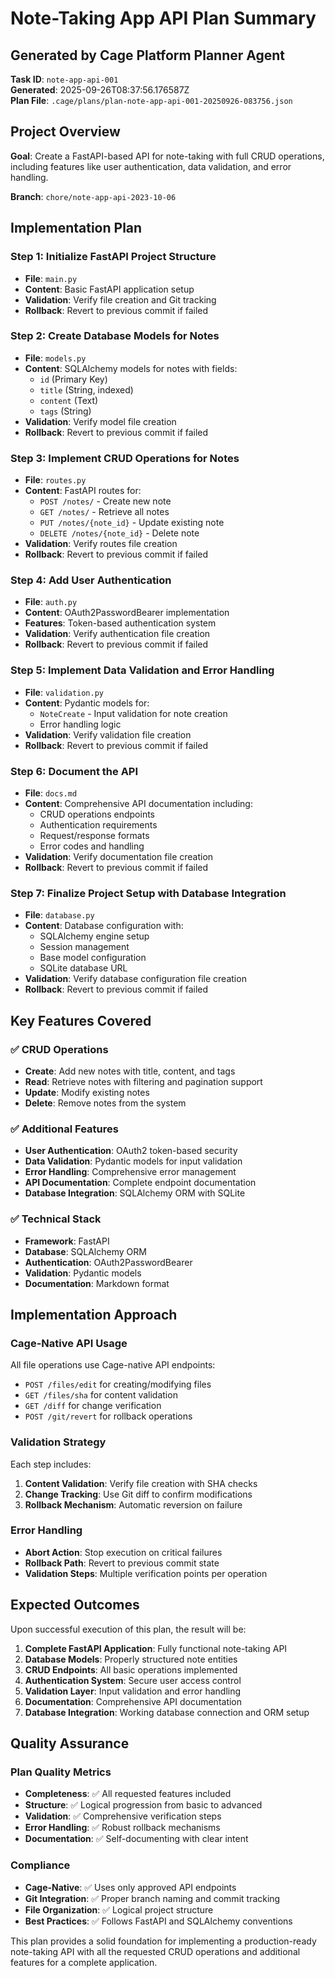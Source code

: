 # Note-Taking App API Plan Summary

## Generated by Cage Platform Planner Agent
**Task ID**: `note-app-api-001`  
**Generated**: 2025-09-26T08:37:56.176587Z  
**Plan File**: `.cage/plans/plan-note-app-api-001-20250926-083756.json`

## Project Overview
**Goal**: Create a FastAPI-based API for note-taking with full CRUD operations, including features like user authentication, data validation, and error handling.

**Branch**: `chore/note-app-api-2023-10-06`

## Implementation Plan

### Step 1: Initialize FastAPI Project Structure
- **File**: `main.py`
- **Content**: Basic FastAPI application setup
- **Validation**: Verify file creation and Git tracking
- **Rollback**: Revert to previous commit if failed

### Step 2: Create Database Models for Notes
- **File**: `models.py`
- **Content**: SQLAlchemy models for notes with fields:
  - `id` (Primary Key)
  - `title` (String, indexed)
  - `content` (Text)
  - `tags` (String)
- **Validation**: Verify model file creation
- **Rollback**: Revert to previous commit if failed

### Step 3: Implement CRUD Operations for Notes
- **File**: `routes.py`
- **Content**: FastAPI routes for:
  - `POST /notes/` - Create new note
  - `GET /notes/` - Retrieve all notes
  - `PUT /notes/{note_id}` - Update existing note
  - `DELETE /notes/{note_id}` - Delete note
- **Validation**: Verify routes file creation
- **Rollback**: Revert to previous commit if failed

### Step 4: Add User Authentication
- **File**: `auth.py`
- **Content**: OAuth2PasswordBearer implementation
- **Features**: Token-based authentication system
- **Validation**: Verify authentication file creation
- **Rollback**: Revert to previous commit if failed

### Step 5: Implement Data Validation and Error Handling
- **File**: `validation.py`
- **Content**: Pydantic models for:
  - `NoteCreate` - Input validation for note creation
  - Error handling logic
- **Validation**: Verify validation file creation
- **Rollback**: Revert to previous commit if failed

### Step 6: Document the API
- **File**: `docs.md`
- **Content**: Comprehensive API documentation including:
  - CRUD operations endpoints
  - Authentication requirements
  - Request/response formats
  - Error codes and handling
- **Validation**: Verify documentation file creation
- **Rollback**: Revert to previous commit if failed

### Step 7: Finalize Project Setup with Database Integration
- **File**: `database.py`
- **Content**: Database configuration with:
  - SQLAlchemy engine setup
  - Session management
  - Base model configuration
  - SQLite database URL
- **Validation**: Verify database configuration file creation
- **Rollback**: Revert to previous commit if failed

## Key Features Covered

### ✅ CRUD Operations
- **Create**: Add new notes with title, content, and tags
- **Read**: Retrieve notes with filtering and pagination support
- **Update**: Modify existing notes
- **Delete**: Remove notes from the system

### ✅ Additional Features
- **User Authentication**: OAuth2 token-based security
- **Data Validation**: Pydantic models for input validation
- **Error Handling**: Comprehensive error management
- **API Documentation**: Complete endpoint documentation
- **Database Integration**: SQLAlchemy ORM with SQLite

### ✅ Technical Stack
- **Framework**: FastAPI
- **Database**: SQLAlchemy ORM
- **Authentication**: OAuth2PasswordBearer
- **Validation**: Pydantic models
- **Documentation**: Markdown format

## Implementation Approach

### Cage-Native API Usage
All file operations use Cage-native API endpoints:
- `POST /files/edit` for creating/modifying files
- `GET /files/sha` for content validation
- `GET /diff` for change verification
- `POST /git/revert` for rollback operations

### Validation Strategy
Each step includes:
1. **Content Validation**: Verify file creation with SHA checks
2. **Change Tracking**: Use Git diff to confirm modifications
3. **Rollback Mechanism**: Automatic reversion on failure

### Error Handling
- **Abort Action**: Stop execution on critical failures
- **Rollback Path**: Revert to previous commit state
- **Validation Steps**: Multiple verification points per operation

## Expected Outcomes

Upon successful execution of this plan, the result will be:

1. **Complete FastAPI Application**: Fully functional note-taking API
2. **Database Models**: Properly structured note entities
3. **CRUD Endpoints**: All basic operations implemented
4. **Authentication System**: Secure user access control
5. **Validation Layer**: Input validation and error handling
6. **Documentation**: Comprehensive API documentation
7. **Database Integration**: Working database connection and ORM setup

## Quality Assurance

### Plan Quality Metrics
- **Completeness**: ✅ All requested features included
- **Structure**: ✅ Logical progression from basic to advanced
- **Validation**: ✅ Comprehensive verification steps
- **Error Handling**: ✅ Robust rollback mechanisms
- **Documentation**: ✅ Self-documenting with clear intent

### Compliance
- **Cage-Native**: ✅ Uses only approved API endpoints
- **Git Integration**: ✅ Proper branch naming and commit tracking
- **File Organization**: ✅ Logical project structure
- **Best Practices**: ✅ Follows FastAPI and SQLAlchemy conventions

This plan provides a solid foundation for implementing a production-ready note-taking API with all the requested CRUD operations and additional features for a complete application.

